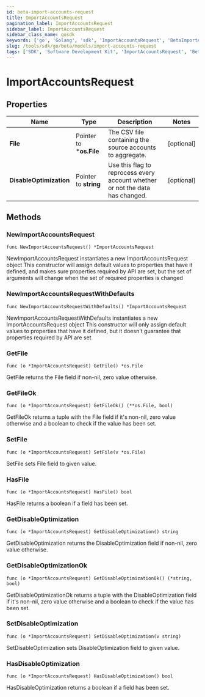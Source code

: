 ```yaml
---
id: beta-import-accounts-request
title: ImportAccountsRequest
pagination_label: ImportAccountsRequest
sidebar_label: ImportAccountsRequest
sidebar_class_name: gosdk
keywords: ['go', 'Golang', 'sdk', 'ImportAccountsRequest', 'BetaImportAccountsRequest'] 
slug: /tools/sdk/go/beta/models/import-accounts-request
tags: ['SDK', 'Software Development Kit', 'ImportAccountsRequest', 'BetaImportAccountsRequest']
---
```


# ImportAccountsRequest

## Properties

Name | Type | Description | Notes
------------ | ------------- | ------------- | -------------
**File** | Pointer to ***os.File** | The CSV file containing the source accounts to aggregate. | [optional] 
**DisableOptimization** | Pointer to **string** | Use this flag to reprocess every account whether or not the data has changed. | [optional] 

## Methods

### NewImportAccountsRequest

`func NewImportAccountsRequest() *ImportAccountsRequest`

NewImportAccountsRequest instantiates a new ImportAccountsRequest object
This constructor will assign default values to properties that have it defined,
and makes sure properties required by API are set, but the set of arguments
will change when the set of required properties is changed

### NewImportAccountsRequestWithDefaults

`func NewImportAccountsRequestWithDefaults() *ImportAccountsRequest`

NewImportAccountsRequestWithDefaults instantiates a new ImportAccountsRequest object
This constructor will only assign default values to properties that have it defined,
but it doesn't guarantee that properties required by API are set

### GetFile

`func (o *ImportAccountsRequest) GetFile() *os.File`

GetFile returns the File field if non-nil, zero value otherwise.

### GetFileOk

`func (o *ImportAccountsRequest) GetFileOk() (**os.File, bool)`

GetFileOk returns a tuple with the File field if it's non-nil, zero value otherwise
and a boolean to check if the value has been set.

### SetFile

`func (o *ImportAccountsRequest) SetFile(v *os.File)`

SetFile sets File field to given value.

### HasFile

`func (o *ImportAccountsRequest) HasFile() bool`

HasFile returns a boolean if a field has been set.

### GetDisableOptimization

`func (o *ImportAccountsRequest) GetDisableOptimization() string`

GetDisableOptimization returns the DisableOptimization field if non-nil, zero value otherwise.

### GetDisableOptimizationOk

`func (o *ImportAccountsRequest) GetDisableOptimizationOk() (*string, bool)`

GetDisableOptimizationOk returns a tuple with the DisableOptimization field if it's non-nil, zero value otherwise
and a boolean to check if the value has been set.

### SetDisableOptimization

`func (o *ImportAccountsRequest) SetDisableOptimization(v string)`

SetDisableOptimization sets DisableOptimization field to given value.

### HasDisableOptimization

`func (o *ImportAccountsRequest) HasDisableOptimization() bool`

HasDisableOptimization returns a boolean if a field has been set.



